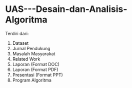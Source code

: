 # UAS---Desain-dan-Analisis-Algoritma
Terdiri dari:
1. Dataset
2. Jurnal Pendukung
3. Masalah Masyarakat
4. Related Work
5. Laporan (Format DOC)
6. Laporan (Format PDF)
7. Presentasi (Format PPT)
8. Program Algoritma
